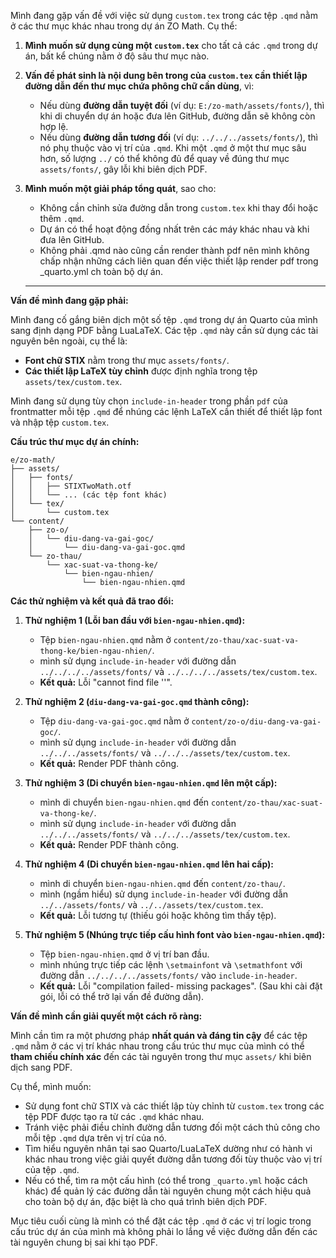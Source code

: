 Mình đang gặp vấn đề với việc sử dụng `custom.tex` trong các tệp `.qmd` nằm ở các thư mục khác nhau trong dự án ZO Math. Cụ thể:

1. **Mình muốn sử dụng cùng một `custom.tex`** cho tất cả các `.qmd` trong dự án, bất kể chúng nằm ở độ sâu thư mục nào.
2. **Vấn đề phát sinh là nội dung bên trong của `custom.tex` cần thiết lập đường dẫn đến thư mục chứa phông chữ cần dùng**, vì:
   - Nếu dùng **đường dẫn tuyệt đối** (ví dụ: `E:/zo-math/assets/fonts/`), thì khi di chuyển dự án hoặc đưa lên GitHub, đường dẫn sẽ không còn hợp lệ.
   - Nếu dùng **đường dẫn tương đối** (ví dụ: `../../../assets/fonts/`), thì nó phụ thuộc vào vị trí của `.qmd`. Khi một `.qmd` ở một thư mục sâu hơn, số lượng `../` có thể không đủ để quay về đúng thư mục `assets/fonts/`, gây lỗi khi biên dịch PDF.
3. **Mình muốn một giải pháp tổng quát**, sao cho:
   - Không cần chỉnh sửa đường dẫn trong `custom.tex` khi thay đổi hoặc thêm `.qmd`.
   - Dự án có thể hoạt động đồng nhất trên các máy khác nhau và khi đưa lên GitHub.
   - Không phải .qmd nào cũng cần render thành pdf nên mình không chấp nhận những cách liên quan đến việc thiết lập render pdf trong \_quarto.yml ch toàn bộ dự án.

   ---

**Vấn đề mình đang gặp phải:**

Mình đang cố gắng biên dịch một số tệp `.qmd` trong dự án Quarto của mình sang định dạng PDF bằng LuaLaTeX. Các tệp `.qmd` này cần sử dụng các tài nguyên bên ngoài, cụ thể là:

* **Font chữ STIX** nằm trong thư mục `assets/fonts/`.
* **Các thiết lập LaTeX tùy chỉnh** được định nghĩa trong tệp `assets/tex/custom.tex`.

Mình đang sử dụng tùy chọn `include-in-header` trong phần `pdf` của frontmatter mỗi tệp `.qmd` để nhúng các lệnh LaTeX cần thiết để thiết lập font và nhập tệp `custom.tex`.

**Cấu trúc thư mục dự án chính:**

```
e/zo-math/
├── assets/
│   ├── fonts/
│   │   ├── STIXTwoMath.otf
│   │   └── ... (các tệp font khác)
│   └── tex/
│       └── custom.tex
└── content/
    ├── zo-o/
    │   └── diu-dang-va-gai-goc/
    │       └── diu-dang-va-gai-goc.qmd
    └── zo-thau/
        └── xac-suat-va-thong-ke/
            └── bien-ngau-nhien/
                └── bien-ngau-nhien.qmd
```

**Các thử nghiệm và kết quả đã trao đổi:**

1.  **Thử nghiệm 1 (Lỗi ban đầu với `bien-ngau-nhien.qmd`):**
    * Tệp `bien-ngau-nhien.qmd` nằm ở `content/zo-thau/xac-suat-va-thong-ke/bien-ngau-nhien/`.
    * mình sử dụng `include-in-header` với đường dẫn `../../../../assets/fonts/` và `../../../../assets/tex/custom.tex`.
    * **Kết quả:** Lỗi "cannot find file ''".

2.  **Thử nghiệm 2 (`diu-dang-va-gai-goc.qmd` thành công):**
    * Tệp `diu-dang-va-gai-goc.qmd` nằm ở `content/zo-o/diu-dang-va-gai-goc/`.
    * mình sử dụng `include-in-header` với đường dẫn `../../../assets/fonts/` và `../../../assets/tex/custom.tex`.
    * **Kết quả:** Render PDF thành công.

3.  **Thử nghiệm 3 (Di chuyển `bien-ngau-nhien.qmd` lên một cấp):**
    * mình di chuyển `bien-ngau-nhien.qmd` đến `content/zo-thau/xac-suat-va-thong-ke/`.
    * mình sử dụng `include-in-header` với đường dẫn `../../../assets/fonts/` và `../../../assets/tex/custom.tex`.
    * **Kết quả:** Render PDF thành công.

4.  **Thử nghiệm 4 (Di chuyển `bien-ngau-nhien.qmd` lên hai cấp):**
    * mình di chuyển `bien-ngau-nhien.qmd` đến `content/zo-thau/`.
    * mình (ngầm hiểu) sử dụng `include-in-header` với đường dẫn `../../assets/fonts/` và `../../assets/tex/custom.tex`.
    * **Kết quả:** Lỗi tương tự (thiếu gói hoặc không tìm thấy tệp).

5.  **Thử nghiệm 5 (Nhúng trực tiếp cấu hình font vào `bien-ngau-nhien.qmd`):**
    * Tệp `bien-ngau-nhien.qmd` ở vị trí ban đầu.
    * mình nhúng trực tiếp các lệnh `\setmainfont` và `\setmathfont` với đường dẫn `../../../../assets/fonts/` vào `include-in-header`.
    * **Kết quả:** Lỗi "compilation failed- missing packages". (Sau khi cài đặt gói, lỗi có thể trở lại vấn đề đường dẫn).

**Vấn đề mình cần giải quyết một cách rõ ràng:**

Mình cần tìm ra một phương pháp **nhất quán và đáng tin cậy** để các tệp `.qmd` nằm ở các vị trí khác nhau trong cấu trúc thư mục của mình có thể **tham chiếu chính xác** đến các tài nguyên trong thư mục `assets/` khi biên dịch sang PDF.

Cụ thể, mình muốn:

* Sử dụng font chữ STIX và các thiết lập tùy chỉnh từ `custom.tex` trong các tệp PDF được tạo ra từ các `.qmd` khác nhau.
* Tránh việc phải điều chỉnh đường dẫn tương đối một cách thủ công cho mỗi tệp `.qmd` dựa trên vị trí của nó.
* Tìm hiểu nguyên nhân tại sao Quarto/LuaLaTeX dường như có hành vi khác nhau trong việc giải quyết đường dẫn tương đối tùy thuộc vào vị trí của tệp `.qmd`.
* Nếu có thể, tìm ra một cấu hình (có thể trong `_quarto.yml` hoặc cách khác) để quản lý các đường dẫn tài nguyên chung một cách hiệu quả cho toàn bộ dự án, đặc biệt là cho quá trình biên dịch PDF.

Mục tiêu cuối cùng là mình có thể đặt các tệp `.qmd` ở các vị trí logic trong cấu trúc dự án của mình mà không phải lo lắng về việc đường dẫn đến các tài nguyên chung bị sai khi tạo PDF.
